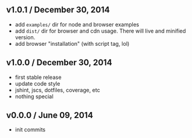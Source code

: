 ## v1.0.1 / December 30, 2014
- add `examples/` dir for node and browser examples
- add `dist/` dir for browser and cdn usage. There will live and minified version.
- add browser "installation" (with script tag, lol)

## v1.0.0 / December 30, 2014
- first stable release
- update code style
- jshint, jscs, dotfiles, coverage, etc
- nothing special

## v0.0.0 / June 09, 2014
- init commits